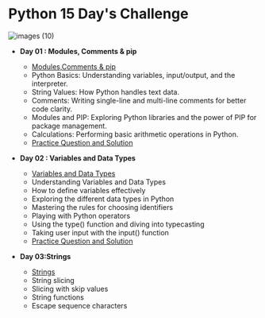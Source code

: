# Python 15 Day's Challenge
![images (10)](https://github.com/user-attachments/assets/502a98d3-22c0-40ae-82cf-aca8c6d8d896)

- **Day 01 : Modules, Comments & pip**
  - [Modules,Comments & pip](https://github.com/itzsandeepshrma/Python-15-Days-Challenge/tree/main/Day01)
  - Python Basics: Understanding variables, input/output, and the interpreter.
  - String Values: How Python handles text data.
  - Comments: Writing single-line and multi-line comments for better code clarity.
  - Modules and PIP: Exploring Python libraries and the power of PIP for package management.
  - Calculations: Performing basic arithmetic operations in Python.
  - [Practice Question and Solution](https://github.com/itzsandeepshrma/Python-15-Days-Challenge/tree/main/Day01/Practice)

- **Day 02 : Variables and Data Types**
  - [Variables and Data Types](https://github.com/itzsandeepshrma/Python-15-Days-Challenge/tree/main/Day02)
  -  Understanding Variables and Data Types
  - How to define variables effectively
  - Exploring the different data types in Python
  - Mastering the rules for choosing identifiers
  - Playing with Python operators
  - Using the type() function and diving into typecasting
  - Taking user input with the input() function
  - [Practice Question and Solution](https://github.com/itzsandeepshrma/Python-15-Days-Challenge/tree/main/Day02/Practice)

- **Day 03:Strings**
  - [Strings](https://github.com/itzsandeepshrma/Python-15-Days-Challenge/tree/main/Day03)
  - String slicing
  - Slicing with skip values
  - String functions
  - Escape sequence characters
